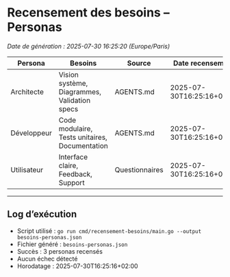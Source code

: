 # Recensement des besoins – Personas

_Date de génération : 2025-07-30 16:25:20 (Europe/Paris)_

| Persona      | Besoins                                      | Source        | Date recensement         |
|--------------|----------------------------------------------|---------------|--------------------------|
| Architecte   | Vision système, Diagrammes, Validation specs | AGENTS.md     | 2025-07-30T16:25:16+02:00|
| Développeur  | Code modulaire, Tests unitaires, Documentation| AGENTS.md     | 2025-07-30T16:25:16+02:00|
| Utilisateur  | Interface claire, Feedback, Support          | Questionnaires| 2025-07-30T16:25:16+02:00|

---

## Log d’exécution

- Script utilisé : `go run cmd/recensement-besoins/main.go --output besoins-personas.json`
- Fichier généré : `besoins-personas.json`
- Succès : 3 personas recensés
- Aucun échec détecté
- Horodatage : 2025-07-30T16:25:16+02:00
